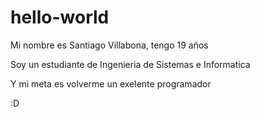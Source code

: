 # hello-world
Mi nombre es Santiago Villabona, tengo 19 años 

Soy un estudiante de Ingenieria de Sistemas e Informatica 

Y mi meta es volverme un exelente programador 

:D
